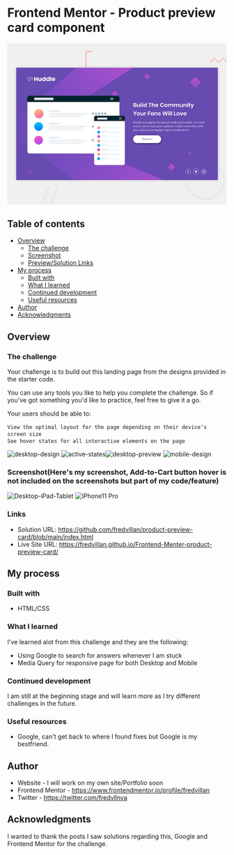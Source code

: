 # Frontend Mentor - Product preview card component

![Design preview for the Product preview card component coding challenge](./design/desktop-preview.jpg)


## Table of contents

- [Overview](#overview)
  - [The challenge](#the-challenge)
  - [Screenshot](#screenshot)
  - [Preview/Solution Links](#links)
- [My process](#my-process)
  - [Built with](#built-with)
  - [What I learned](#what-i-learned)
  - [Continued development](#continued-development)
  - [Useful resources](#useful-resources)
- [Author](#author)
- [Acknowledgments](#acknowledgments)



## Overview

### The challenge

Your challenge is to build out this landing page from the designs provided in the starter code.

You can use any tools you like to help you complete the challenge. So if you've got something you'd like to practice, feel free to give it a go.

Your users should be able to:

    View the optimal layout for the page depending on their device's screen size
    See hover states for all interactive elements on the page


![desktop-design](designs/desktop-preview.jpg)
![active-states](https://user-images.githubusercontent.com/106635525/177808462-5fb57443-cbfd-4b20-85fb-432edaddc37a.jpg)![desktop-preview](https://user-images.githubusercontent.com/106635525/177808479-8179ba44-4dc4-4a7a-a159-cb11f349a25f.jpg)
![mobile-design](https://user-images.githubusercontent.com/106635525/177808482-7d46449b-f7b0-4558-937c-731107ba2c6a.jpg)



### Screenshot(Here's my screenshot, Add-to-Cart button hover is not included on the screenshots but part of my code/feature)

![Desktop-iPad-Tablet](https://user-images.githubusercontent.com/106635525/177808638-566f7407-d859-44c1-8741-77898c92cc2e.JPG)
![iPhone11 Pro](https://user-images.githubusercontent.com/106635525/177808648-d2efca96-a33a-4748-87d7-ed87f5ef2cb8.JPG)

### Links


- Solution URL: https://github.com/fredvillan/product-preview-card/blob/main/index.html
- Live Site URL: https://fredvillan.github.io/Frontend-Menter-product-preview-card/

## My process

### Built with

- HTML/CSS

### What I learned

I've learned alot from this challenge and they are the following:

- Using Google to search for answers whenever I am stuck
- Media Query for responsive page for both Desktop and Mobile

### Continued development

I am still at the beginning stage and will learn more as I try different challenges in the future.

### Useful resources

- Google, can't get back to where I found fixes but Google is my bestfriend.

## Author

- Website - I will work on my own site/Portfolio soon
- Frontend Mentor - https://www.frontendmentor.io/profile/fredvillan
- Twitter - https://twitter.com/fredvllnva

## Acknowledgments

I wanted to thank the posts I saw solutions regarding this, Google and Frontend Mentor for the challenge.
